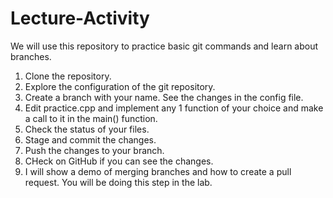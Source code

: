 # Lecture-Activity

We will use this repository to practice basic git commands and learn about branches.

1. Clone the repository.
2. Explore the configuration of the git repository.
3. Create a branch with your name. See the changes in the config file.
4. Edit practice.cpp and implement any 1 function of your choice and make a call to it in the main() function.
5. Check the status of your files.
6. Stage and commit the changes.
7. Push the changes to your branch.
8. CHeck on GitHub if you can see the changes.
9. I will show a demo of merging branches and how to create a pull request. You will be doing this step in the lab.
